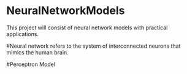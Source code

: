 # NeuralNetworkModels
This project will consist of neural network models with practical applications.

#Neural network 
refers to the system of interconnected neurons that mimics the human brain.

#Perceptron Model

